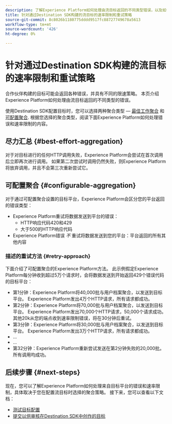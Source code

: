 ```yaml
---
description: 了解Experience Platform如何处理由流目标返回的不同类型错误，以及如何重试将数据发送到目标平台。
title: 针对通过Destination SDK构建的流目标的速率限制和重试策略
source-git-commit: 8c8026b1180775dddd9517fc88727749678a5613
workflow-type: tm+mt
source-wordcount: '426'
ht-degree: 0%

---
```


# 针对通过Destination SDK构建的流目标的速率限制和重试策略

合作伙伴构建的目标可能会返回各种错误，并具有不同的限速策略。 本页介绍Experience Platform如何处理由流目标返回的不同类型的错误。

使用Destination SDK配置目标时，您可以选择两种聚合类型 —  [最佳工作聚合](../functionality/destination-configuration/aggregation-policy.md#best-effort-aggregation) 和 [可配置聚合](../functionality/destination-configuration/aggregation-policy.md#configurable-aggregation). 根据您选择的聚合类型，阅读下面Experience Platform如何处理错误和速率限制的内容。

## 尽力汇总 {#best-effort-aggregation}

对于对目标进行的任何HTTP调用失败，Experience Platform会尝试在首次调用后立即再次进行调用。 如果第二次尝试时调用仍然失败，则Experience Platform将放弃调用，并且不会第三次重新尝试它。

## 可配置聚合 {#configurable-aggregation}

对于通过可配置聚合设置的目标平台，Experience Platform会区分您的平台返回的错误类型：

* Experience Platform重试将数据发送到平台的错误：
   * HTTP响应代码420和429
   * 大于500的HTTP响应代码
* Experience Platform错误 *不* 重试将数据发送到您的平台：平台返回的所有其他内容

### 描述的重试方法 {#retry-approach}

下面介绍了可配置聚合的Experience Platform方法。 此示例假定Experience Platform每分钟收到超过5万个请求时，会将数据发送到开始返回429个错误代码的目标平台：

* 第1分钟：Experience Platform将40,000批与用户档案聚合，以发送到目标平台。 Experience Platform发出4万个HTTP请求，所有请求都成功。
* 第2分钟：Experience Platform将70,000批与用户档案聚合，以发送到目标平台。 Experience Platform发出70,000个HTTP请求，50,000个请求成功。 其他20k从您的端点收到速率限制错误，将在30分钟后重试。
* 第3分钟：Experience Platform将30,000批与用户档案聚合，以发送到目标平台。 Experience Platform发出3万个HTTP请求，所有请求都成功。
* ...
* ...
* 第32分钟：Experience Platform重新尝试发送在第2分钟失败的20,000批。 所有调用均成功。

## 后续步骤 {#next-steps}

现在，您可以了解Experience Platform如何处理来自目标平台的错误和速率限制，具体取决于您在配置流目标时选择的聚合策略。 接下来，您可以查看以下文档：

* [测试目标配置](../testing-api/streaming-destinations/streaming-destination-testing-overview.md)
* [提交以供审核在Destination SDK中创作的目标](../guides/submit-destination.md)
